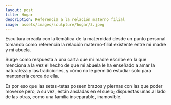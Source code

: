 ```yaml
---
layout: post
title: Hogar
description: Referencia a la relación materno filial
image: assets/images/sculpture/hogar/3.jpeg
---
```


Escultura creada con la temática de la maternidad desde un punto personal tomando como referencia la relación materno-filial existente entre mi madre y mi abuela.

Surge como respuesta a una carta que mi madre escribe en la que menciona a la vez el hecho de que mi abuela le ha enseñado a amar la naturaleza y las tradiciones, y cómo no le permitió estudiar solo para mantenerla cerca de ella.

Es por eso que las setas-tetas poseen brazos y piernas con las que poder moverse pero, a su vez, están ancladas en el suelo; dispuestas unas al lado de las otras, como una familia inseparable, inamovible.